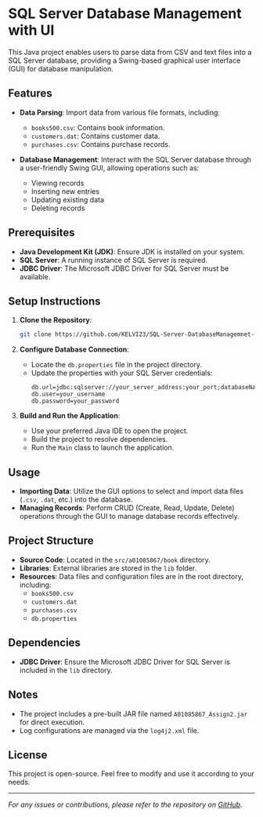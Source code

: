 # SQL Server Database Management with UI

This Java project enables users to parse data from CSV and text files into a SQL Server database, providing a Swing-based graphical user interface (GUI) for database manipulation.

## Features

- **Data Parsing**: Import data from various file formats, including:
  - `books500.csv`: Contains book information.
  - `customers.dat`: Contains customer data.
  - `purchases.csv`: Contains purchase records.

- **Database Management**: Interact with the SQL Server database through a user-friendly Swing GUI, allowing operations such as:
  - Viewing records
  - Inserting new entries
  - Updating existing data
  - Deleting records

## Prerequisites

- **Java Development Kit (JDK)**: Ensure JDK is installed on your system.
- **SQL Server**: A running instance of SQL Server is required.
- **JDBC Driver**: The Microsoft JDBC Driver for SQL Server must be available.

## Setup Instructions

1. **Clone the Repository**:
   ```bash
   git clone https://github.com/KELVI23/SQL-Server-DatabaseManagemnet-with-UI.git
   ```

2. **Configure Database Connection**:
   - Locate the `db.properties` file in the project directory.
   - Update the properties with your SQL Server credentials:
     ```properties
     db.url=jdbc:sqlserver://your_server_address:your_port;databaseName=your_database
     db.user=your_username
     db.password=your_password
     ```

3. **Build and Run the Application**:
   - Use your preferred Java IDE to open the project.
   - Build the project to resolve dependencies.
   - Run the `Main` class to launch the application.

## Usage

- **Importing Data**: Utilize the GUI options to select and import data files (`.csv`, `.dat`, etc.) into the database.
- **Managing Records**: Perform CRUD (Create, Read, Update, Delete) operations through the GUI to manage database records effectively.

## Project Structure

- **Source Code**: Located in the `src/a01085867/book` directory.
- **Libraries**: External libraries are stored in the `lib` folder.
- **Resources**: Data files and configuration files are in the root directory, including:
  - `books500.csv`
  - `customers.dat`
  - `purchases.csv`
  - `db.properties`

## Dependencies

- **JDBC Driver**: Ensure the Microsoft JDBC Driver for SQL Server is included in the `lib` directory.

## Notes

- The project includes a pre-built JAR file named `A01085867_Assign2.jar` for direct execution.
- Log configurations are managed via the `log4j2.xml` file.

## License

This project is open-source. Feel free to modify and use it according to your needs.

---

*For any issues or contributions, please refer to the repository on [GitHub](https://github.com/KELVI23/SQL-Server-DatabaseManagemnet-with-UI).* 
